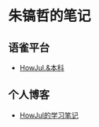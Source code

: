 # 朱镐哲的笔记

## 语雀平台

- [HowJul.&本科](https://www.yuque.com/howjul/rt9ms6)


## 个人博客

- [HowJul的学习笔记](https://note.howjul.com/)